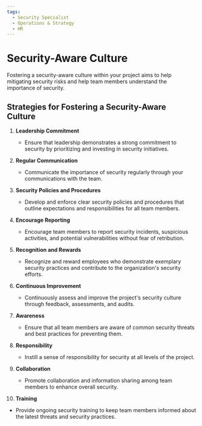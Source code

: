 ```yaml
---
tags:
  - Security Specialist
  - Operations & Strategy
  - HR
---
```


# Security-Aware Culture


Fostering a security-aware culture within your project aims to help mitigating security risks and help team members understand the importance of security.

## Strategies for Fostering a Security-Aware Culture

1. **Leadership Commitment**
   - Ensure that leadership demonstrates a strong commitment to security by prioritizing and investing in security initiatives.

2. **Regular Communication**
   - Communicate the importance of security regularly through your communications with the team.
    
3. **Security Policies and Procedures**
   - Develop and enforce clear security policies and procedures that outline expectations and responsibilities for all team members.

4. **Encourage Reporting**
   - Encourage team members to report security incidents, suspicious activities, and potential vulnerabilities without fear of retribution.

5. **Recognition and Rewards**
   - Recognize and reward employees who demonstrate exemplary security practices and contribute to the organization's security efforts.

6. **Continuous Improvement**
   - Continuously assess and improve the project's security culture through feedback, assessments, and audits.

7. **Awareness**
   - Ensure that all team members are aware of common security threats and best practices for preventing them.

8. **Responsibility**
   - Instill a sense of responsibility for security at all levels of the project.

9. **Collaboration**
   - Promote collaboration and information sharing among team members to enhance overall security.

10. **Training**
   - Provide ongoing security training to keep team members informed about the latest threats and security practices.